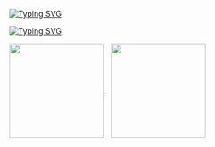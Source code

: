 [![Typing SVG](https://readme-typing-svg.herokuapp.com?font=Fira+Code&weight=700&duration=3000&pause=1000&color=02F707&repeat=false&width=435&height=30&lines=Hi+There+%F0%9F%91%8B%2C+I'm+Dein)](https://git.io/typing-svg)

[![Typing SVG](https://readme-typing-svg.herokuapp.com?font=Fira+Code&weight=600&size=13&duration=1800&pause=300&color=02F707&multiline=true&repeat=false&width=500&height=120&separator=%3C&lines=%3Cpublic+class+MyClass+%7B%3C%E2%80%8E+++%E2%80%8E+%E2%80%8E+%E2%80%8Epublic+string+Name+%7B+get;+set;+%7D+%3D+%22Dein%22;%3C%E2%80%8E+++%E2%80%8E+%E2%80%8E+%E2%80%8Epublic+string+Area+%7B+get;+set;+%7D+%3D+string.Empty;%3C%E2%80%8E+++%E2%80%8E+%E2%80%8E+public+string%5B%5D+Technologies+%7B+get;+set;+%7D+%3D+string.Empty;%3C%7D)](https://git.io/typing-svg)

<a href="https://github.com/zdein?tab=repositories">
    <img align="center" height="170" src="https://github-readme-stats-sigma-five.vercel.app/api?username=zdein&count_private=true&show_icons=true&layout=compact&title_color=ffffff&icon_color=79ff97&text_color=aaaaaa&bg_color=0e1116&border_color=888888"/>
</a>&nbsp;

<a href="https://github.com/zdein">
    <img align="center" height="170" src="https://github-readme-stats-sigma-five.vercel.app/api/top-langs/?username=zdein&hide=html&layout=compact&title_color=ffffff&icon_color=79ff97&text_color=aaaaaa&bg_color=0e1116&border_color=888888"/>
</a>
